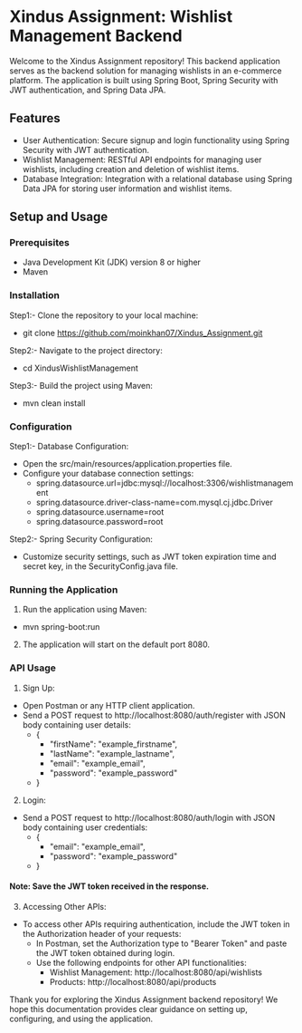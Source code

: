 # Xindus Assignment: Wishlist Management Backend
Welcome to the Xindus Assignment repository! This backend application serves as the backend solution for managing wishlists in an e-commerce platform. The application is built using Spring Boot, Spring Security with JWT authentication, and Spring Data JPA.

## Features
- User Authentication: Secure signup and login functionality using Spring Security with JWT authentication.
- Wishlist Management: RESTful API endpoints for managing user wishlists, including creation and deletion of wishlist items.
- Database Integration: Integration with a relational database using Spring Data JPA for storing user information and wishlist items.

## Setup and Usage

### Prerequisites
- Java Development Kit (JDK) version 8 or higher
- Maven
 
### Installation
Step1:- Clone the repository to your local machine:
- git clone https://github.com/moinkhan07/Xindus_Assignment.git

Step2:- Navigate to the project directory:
- cd XindusWishlistManagement

Step3:- Build the project using Maven:
- mvn clean install

### Configuration
Step1:- Database Configuration:
- Open the src/main/resources/application.properties file.
- Configure your database connection settings:
  - spring.datasource.url=jdbc:mysql://localhost:3306/wishlistmanagement
  - spring.datasource.driver-class-name=com.mysql.cj.jdbc.Driver
  - spring.datasource.username=root
  - spring.datasource.password=root
  
Step2:- Spring Security Configuration:
- Customize security settings, such as JWT token expiration time and secret key, in the SecurityConfig.java file.

### Running the Application
1. Run the application using Maven:
- mvn spring-boot:run

2. The application will start on the default port 8080.

### API Usage
1. Sign Up:
- Open Postman or any HTTP client application.
- Send a POST request to http://localhost:8080/auth/register with JSON body containing user details:
  - {
    - "firstName": "example_firstname",
    - "lastName": "example_lastname",
    - "email": "example_email",
    - "password": "example_password"
  - }

2. Login:
- Send a POST request to http://localhost:8080/auth/login with JSON body containing user credentials:
  - {
    - "email": "example_email",
    - "password": "example_password"
   - }

#### Note: Save the JWT token received in the response.

3. Accessing Other APIs:
- To access other APIs requiring authentication, include the JWT token in the Authorization header of your requests:
   - In Postman, set the Authorization type to "Bearer Token" and paste the JWT token obtained during login.
   - Use the following endpoints for other API functionalities:
     - Wishlist Management: http://localhost:8080/api/wishlists
     - Products: http://localhost:8080/api/products


Thank you for exploring the Xindus Assignment backend repository! We hope this documentation provides clear guidance on setting up, configuring, and using the application.

